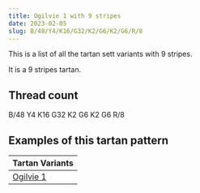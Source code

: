 ```yaml
---
title: Ogilvie 1 with 9 stripes
date: 2023-02-05
slug: B/48/Y4/K16/G32/K2/G6/K2/G6/R/8
---
```

This is a list of all the tartan sett variants with 9 stripes.

It is a 9 stripes tartan.


## Thread count
B/48 Y4 K16 G32 K2 G6 K2 G6 R/8

## Examples of this tartan pattern

| Tartan Variants |
|---------------|
| [Ogilvie 1](/variants/b/48/y4/k16/g32/k2/g6/k2/g6/r/8-b304080-g008000-k000000-rc00000-yf0c000)||
